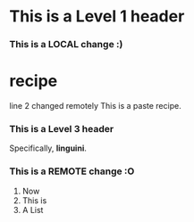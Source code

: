 # This is a Level 1 header
### This is a LOCAL change :)
# recipe
line 2 changed remotely
This is a paste recipe.
### This is a Level 3 header
Specifically, **linguini**.
### This is a REMOTE change :O

1. Now
2. This is
3. A List